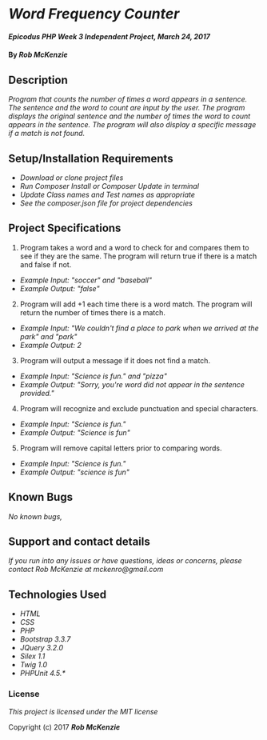 # _Word Frequency Counter_

#### _Epicodus PHP Week 3 Independent Project, March 24, 2017_

#### By _**Rob McKenzie**_

## Description

_Program that counts the number of times a word appears in a sentence. The sentence and the word to count are input by the user. The program displays the original sentence and the number of times the word to count appears in the sentence. The program will also display a specific message if a match is not found._

## Setup/Installation Requirements

* _Download or clone project files_
* _Run Composer Install or Composer Update in terminal_
* _Update Class names and Test names as appropriate_
* _See the composer.json file for project dependencies_

## Project Specifications
1. Program takes a word and a word to check for and compares them to see if they are the same. The program will return true if there is a match and false if not.
  * _Example Input: "soccer" and "baseball"_
  * _Example Output: "false"_
2. Program will add +1 each time there is a word match. The program will return the number of times there is a match.
  * _Example Input: "We couldn't find a place to park when we arrived at the park" and "park"_
  * _Example Output: 2_
3. Program will output a message if it does not find a match.
  * _Example Input: "Science is fun." and "pizza"_
  * _Example Output: "Sorry, you're word did not appear in the sentence provided."_
4. Program will recognize and exclude punctuation and special characters.
  * _Example Input: "Science is fun."_
  * _Example Output: "Science is fun"_
5. Program will remove capital letters prior to comparing words.
  * _Example Input: "Science is fun."_
  * _Example Output: "science is fun"_

## Known Bugs

_No known bugs,_

## Support and contact details

_If you run into any issues or have questions, ideas or concerns, please contact Rob McKenzie at mckenro@gmail.com_

## Technologies Used
* _HTML_
* _CSS_
* _PHP_
* _Bootstrap 3.3.7_
* _JQuery 3.2.0_
* _Silex 1.1_
* _Twig 1.0_
* _PHPUnit 4.5.*_

### License

*This project is licensed under the MIT license*

Copyright (c) 2017 **_Rob McKenzie_**
